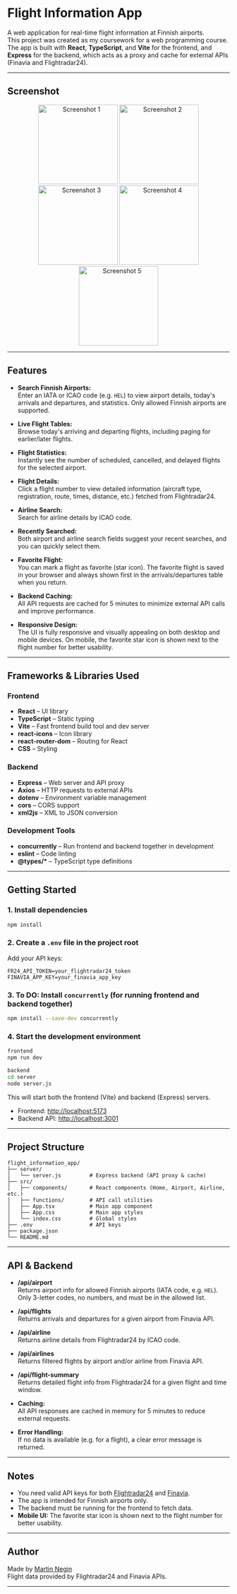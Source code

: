 # Flight Information App

A web application for real-time flight information at Finnish airports.  
This project was created as my coursework for a web programming course.  
The app is built with **React**, **TypeScript**, and **Vite** for the frontend, and **Express** for the backend, which acts as a proxy and cache for external APIs (Finavia and Flightradar24).

---

## Screenshot

<div align="center">
  <a href="img/1.png" target="_blank"><img src="img/1.png" alt="Screenshot 1" width="180"/></a>
  <a href="img/2.png" target="_blank"><img src="img/2.png" alt="Screenshot 2" width="180"/></a>
  <a href="img/3.png" target="_blank"><img src="img/3.png" alt="Screenshot 3" width="180"/></a>
  <a href="img/4.png" target="_blank"><img src="img/4.png" alt="Screenshot 4" width="180"/></a>
  <a href="img/5.png" target="_blank"><img src="img/5.png" alt="Screenshot 5" width="180"/></a>
</div>

---

## Features

- **Search Finnish Airports:**  
  Enter an IATA or ICAO code (e.g. `HEL`) to view airport details, today's arrivals and departures, and statistics. Only allowed Finnish airports are supported.

- **Live Flight Tables:**  
  Browse today's arriving and departing flights, including paging for earlier/later flights.

- **Flight Statistics:**  
  Instantly see the number of scheduled, cancelled, and delayed flights for the selected airport.

- **Flight Details:**  
  Click a flight number to view detailed information (aircraft type, registration, route, times, distance, etc.) fetched from Flightradar24.

- **Airline Search:**  
  Search for airline details by ICAO code.

- **Recently Searched:**  
  Both airport and airline search fields suggest your recent searches, and you can quickly select them.

- **Favorite Flight:**  
  You can mark a flight as favorite (star icon). The favorite flight is saved in your browser and always shown first in the arrivals/departures table when you return.

- **Backend Caching:**  
  All API requests are cached for 5 minutes to minimize external API calls and improve performance.

- **Responsive Design:**  
  The UI is fully responsive and visually appealing on both desktop and mobile devices. On mobile, the favorite star icon is shown next to the flight number for better usability.

---

## Frameworks & Libraries Used

### Frontend

- **React** – UI library
- **TypeScript** – Static typing
- **Vite** – Fast frontend build tool and dev server
- **react-icons** – Icon library
- **react-router-dom** – Routing for React
- **CSS** – Styling

### Backend

- **Express** – Web server and API proxy
- **Axios** – HTTP requests to external APIs
- **dotenv** – Environment variable management
- **cors** – CORS support
- **xml2js** – XML to JSON conversion

### Development Tools

- **concurrently** – Run frontend and backend together in development
- **eslint** – Code linting
- **@types/\*** – TypeScript type definitions

---

## Getting Started

### 1. Install dependencies

```bash
npm install
```

### 2. Create a `.env` file in the project root

Add your API keys:

```
FR24_API_TOKEN=your_flightradar24_token
FINAVIA_APP_KEY=your_finavia_app_key
```

### 3. To DO: Install `concurrently` (for running frontend and backend together) 

```bash
npm install --save-dev concurrently
```

### 4. Start the development environment

```bash
frontend 
npm run dev

backend 
cd server
node server.js
```

This will start both the frontend (Vite) and backend (Express) servers.

- Frontend: [http://localhost:5173](http://localhost:5173)
- Backend API: [http://localhost:3001](http://localhost:3001)

---

## Project Structure

```
flight_information_app/
├── server/
│   └── server.js         # Express backend (API proxy & cache)
├── src/
│   ├── components/       # React components (Home, Airport, Airline, etc.)
│   ├── functions/        # API call utilities
│   ├── App.tsx           # Main app component
│   ├── App.css           # Main app styles
│   └── index.css         # Global styles
├── .env                  # API keys 
├── package.json
└── README.md
```

---

## API & Backend

- **/api/airport**  
  Returns airport info for allowed Finnish airports (IATA code, e.g. `HEL`).  
  Only 3-letter codes, no numbers, and must be in the allowed list.

- **/api/flights**  
  Returns arrivals and departures for a given airport from Finavia API.

- **/api/airline**  
  Returns airline details from Flightradar24 by ICAO code.

- **/api/airlines**  
  Returns filtered flights by airport and/or airline from Finavia API.

- **/api/flight-summary**  
  Returns detailed flight info from Flightradar24 for a given flight and time window.

- **Caching:**  
  All API responses are cached in memory for 5 minutes to reduce external requests.

- **Error Handling:**  
  If no data is available (e.g. for a flight), a clear error message is returned.

---

## Notes

- You need valid API keys for both [Flightradar24](https://fr24api.flightradar24.com/) and [Finavia](https://apiportal.finavia.fi/).
- The app is intended for Finnish airports only.
- The backend must be running for the frontend to fetch data.
- **Mobile UI:** The favorite star icon is shown next to the flight number for better usability.

---

## Author

Made by [Martin Negin](https://github.com/vem882/flight_information_app)  
Flight data provided by Flightradar24 and Finavia APIs.

---
